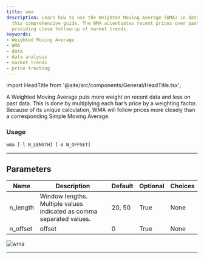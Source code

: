 ```yaml
---
title: wma
description: Learn how to use the Weighted Moving Average (WMA) in data analysis with
  this comprehensive guide. The WMA accentuates recent prices over past figures, thus
  providing close follow-up of market trends.
keywords:
- Weighted Moving Average
- WMA
- data
- data analysis
- market trends
- price tracking
---
```


import HeadTitle from '@site/src/components/General/HeadTitle.tsx';

<HeadTitle title="stocks/ta/wma - Reference | OpenBB Terminal Docs" />

A Weighted Moving Average puts more weight on recent data and less on past data. This is done by multiplying each bar’s price by a weighting factor. Because of its unique calculation, WMA will follow prices more closely than a corresponding Simple Moving Average.

### Usage

```python
wma [-l N_LENGTH] [-o N_OFFSET]
```

---

## Parameters

| Name | Description | Default | Optional | Choices |
| ---- | ----------- | ------- | -------- | ------- |
| n_length | Window lengths. Multiple values indicated as comma separated values. | 20, 50 | True | None |
| n_offset | offset | 0 | True | None |

![wma](https://user-images.githubusercontent.com/46355364/154312618-43430406-97c1-4740-87be-2414de9a1c06.png)

---
